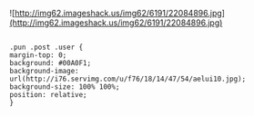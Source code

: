 ![http://img62.imageshack.us/img62/6191/22084896.jpg](http://img62.imageshack.us/img62/6191/22084896.jpg)
```

.pun .post .user {
margin-top: 0;
background: #00A0F1;
background-image: url(http://i76.servimg.com/u/f76/18/14/47/54/aelui10.jpg);
background-size: 100% 100%;
position: relative;
}
```